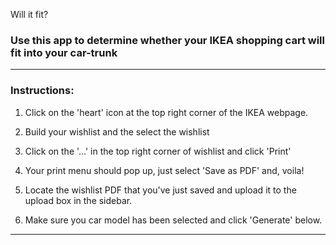 Will it fit?
### Use this app to determine whether your IKEA shopping cart will fit into your car-trunk

---

### Instructions:


1. Click on the 'heart' icon at the top right corner of the IKEA webpage.

2. Build your wishlist and the select the wishlist

3. Click on the '...' in the top right corner of wishlist and click 'Print'

4. Your print menu should pop up, just select 'Save as PDF' and, voila!

5. Locate the wishlist PDF that you've just saved and upload it to the upload box in the sidebar.

6. Make sure you car model has been selected and click 'Generate' below.

---